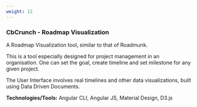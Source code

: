 ```yaml
---
weight: 12
---
```


### CbCrunch - Roadmap Visualization

A Roadmap Visualization tool, similar to that of Roadmunk.

This is a tool especially designed for project management in an organisation. One can set the goal, create timeline and set milestone for any given project.

The User Interface involves real timelines and other data visualizations, built using Data Driven Documents.

**Technologies/Tools:** Angular CLI, Angular JS, Material Design, D3.js
